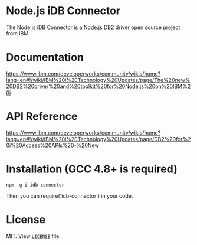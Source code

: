 # Node.js iDB Connector
The Node.js iDB Connector is a Node.js DB2 driver open source project from IBM. 

# Documentation
https://www.ibm.com/developerworks/community/wikis/home?lang=en#!/wiki/IBM%20i%20Technology%20Updates/page/The%20new%20DB2%20driver%20and%20toolkit%20for%20Node.js%20on%20IBM%20i

# API Reference
https://www.ibm.com/developerworks/community/wikis/home?lang=en#!/wiki/IBM%20i%20Technology%20Updates/page/DB2%20for%20i%20Access%20APIs%20-%20New

# Installation (GCC 4.8+ is required)
	npm -g i idb-connector
	
  Then you can require('idb-connector') in your code. 

# License
MIT.  View [`LICENSE`](https://bitbucket.org/litmis/nodejs-idb-connector/src/master/LICENSE) file.
